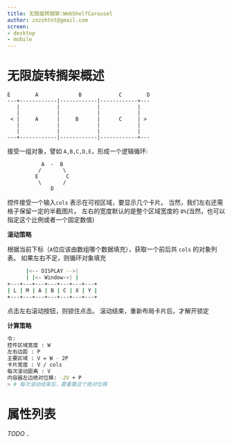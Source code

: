 ```yaml
---
title: 无限旋转搁架:WebShelfCarousel
author: zozohtnt@gmail.com
screen:
- desktop
- mobile
---
```


# 无限旋转搁架概述

```
E        A             B            C        D
---+------------|------------|------------+---
   |            |            |            |
   |            |            |            |
 < |     A      |     B      |      C     | >
   |            |            |            |
   |            |            |            |
---+------------|------------|------------+---
```

接受一组对象，譬如 `A,B,C,D,E`，形成一个逻辑循环:

```
           A  -  B
          /       \
         E         C
          \       / 
              D
```

控件接受一个输入`cols` 表示在可视区域，要显示几个卡片。
当然，我们左右还需格子保留一定的半截图片。
左右的宽度默认的是整个区域宽度的 `8%`(当然，也可以指定这个比例或者一个固定数值)

**滚动策略**

根据当前下标（`A`位应该由数组哪个数据填充），获取一个前后共 `cols` 的对象列表。
如果左右不足，则循环对象填充

```bash
      |<-- DISPLAY -->|  
      | |<- Window->| |
+---+---+---+---+---+---+---+
| L | M | A | B | C | X | Y |
+---+---+---+---+---+---+---+
```

点击左右滚动按钮，则锁住点击。
滚动结束，重新布局卡片后，才解开锁定

**计算策略**

```bash
令:
控件区域宽度 : W
左右边距 : P
主要区域 : V = W - 2P
卡片宽度 : V / cols
每次滚动距离 : V
内容器左边绝对位移: -2V + P
> # 每次滚动结束后，要重置这个绝对位移
```


# 属性列表

*TODO ..*
